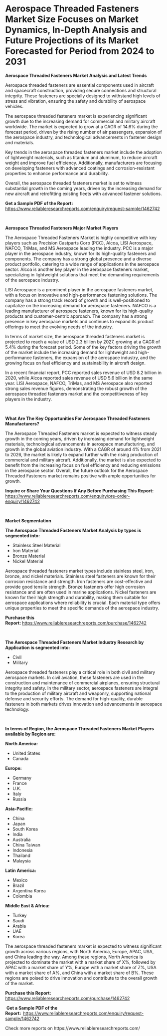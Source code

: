 <p><h1>Aerospace Threaded Fasteners Market Size Focuses on Market Dynamics, In-Depth Analysis and Future Projections of its Market Forecasted for Period from 2024 to 2031</h1></p><p><strong>Aerospace Threaded Fasteners Market Analysis and Latest Trends</strong></p>
<p><p>Aerospace threaded fasteners are essential components used in aircraft and spacecraft construction, providing secure connections and structural integrity. These fasteners are specially designed to withstand high levels of stress and vibration, ensuring the safety and durability of aerospace vehicles.</p><p>The aerospace threaded fasteners market is experiencing significant growth due to the increasing demand for commercial and military aircraft worldwide. The market is expected to grow at a CAGR of 14.6% during the forecast period, driven by the rising number of air passengers, expansion of the aerospace industry, and technological advancements in fastener design and materials.</p><p>Key trends in the aerospace threaded fasteners market include the adoption of lightweight materials, such as titanium and aluminum, to reduce aircraft weight and improve fuel efficiency. Additionally, manufacturers are focusing on developing fasteners with advanced coatings and corrosion-resistant properties to enhance performance and durability.</p><p>Overall, the aerospace threaded fasteners market is set to witness substantial growth in the coming years, driven by the increasing demand for new aircraft and retrofitting existing fleets with advanced fastener solutions.</p></p>
<p><strong>Get a Sample PDF of the Report:&nbsp;</strong> <a href="https://www.reliableresearchreports.com/enquiry/request-sample/1462742">https://www.reliableresearchreports.com/enquiry/request-sample/1462742</a></p>
<p>&nbsp;</p>
<p><strong>Aerospace Threaded Fasteners Major Market Players</strong></p>
<p><p>The Aerospace Threaded Fasteners Market is highly competitive with key players such as Precision Castparts Corp (PCC), Alcoa, LISI Aerospace, NAFCO, TriMas, and MS Aerospace leading the industry. PCC is a major player in the aerospace industry, known for its high-quality fasteners and components. The company has a strong global presence and a diverse product portfolio, catering to a wide range of applications in the aerospace sector. Alcoa is another key player in the aerospace fasteners market, specializing in lightweight solutions that meet the demanding requirements of the aerospace industry.</p><p>LISI Aerospace is a prominent player in the aerospace fasteners market, with a focus on innovative and high-performance fastening solutions. The company has a strong track record of growth and is well-positioned to capitalize on the increasing demand for aerospace fasteners. NAFCO is a leading manufacturer of aerospace fasteners, known for its high-quality products and customer-centric approach. The company has a strong presence in key aerospace markets and continues to expand its product offerings to meet the evolving needs of the industry.</p><p>In terms of market size, the aerospace threaded fasteners market is projected to reach a value of USD 2.3 billion by 2027, growing at a CAGR of 5.4% during the forecast period. Some of the key factors driving the growth of the market include the increasing demand for lightweight and high-performance fasteners, the expansion of the aerospace industry, and the growing focus on fuel efficiency and sustainability in aircraft design.</p><p>In a recent financial report, PCC reported sales revenue of USD 8.2 billion in 2020, while Alcoa reported sales revenue of USD 5.6 billion in the same year. LISI Aerospace, NAFCO, TriMas, and MS Aerospace also reported strong sales revenue figures, demonstrating the robust growth of the aerospace threaded fasteners market and the competitiveness of key players in the industry.</p></p>
<p>&nbsp;</p>
<p><strong>What Are The Key Opportunities For Aerospace Threaded Fasteners Manufacturers?</strong></p>
<p><p>The Aerospace Threaded Fasteners market is expected to witness steady growth in the coming years, driven by increasing demand for lightweight materials, technological advancements in aerospace manufacturing, and growth in the global aviation industry. With a CAGR of around 4% from 2021 to 2026, the market is likely to expand further with the rising production of commercial and military aircraft. Additionally, the market is also expected to benefit from the increasing focus on fuel efficiency and reducing emissions in the aerospace sector. Overall, the future outlook for the Aerospace Threaded Fasteners market remains positive with ample opportunities for growth.</p></p>
<p><strong>Inquire or Share Your Questions If Any Before Purchasing This Report:</strong> <a href="https://www.reliableresearchreports.com/enquiry/pre-order-enquiry/1462742">https://www.reliableresearchreports.com/enquiry/pre-order-enquiry/1462742</a></p>
<p>&nbsp;</p>
<p><strong>Market Segmentation</strong></p>
<p><strong>The Aerospace Threaded Fasteners Market Analysis by types is segmented into:</strong></p>
<p><ul><li>Stainless Steel Material</li><li>Iron Material</li><li>Bronze Material</li><li>Nickel Material</li></ul></p>
<p><p>Aerospace threaded fasteners market types include stainless steel, iron, bronze, and nickel materials. Stainless steel fasteners are known for their corrosion resistance and strength. Iron fasteners are cost-effective and provide good tensile strength. Bronze fasteners offer high corrosion resistance and are often used in marine applications. Nickel fasteners are known for their high strength and durability, making them suitable for aerospace applications where reliability is crucial. Each material type offers unique properties to meet the specific demands of the aerospace industry.</p></p>
<p><strong>Purchase this Report:&nbsp;</strong><a href="https://www.reliableresearchreports.com/purchase/1462742">https://www.reliableresearchreports.com/purchase/1462742</a></p>
<p>&nbsp;</p>
<p><strong>The Aerospace Threaded Fasteners Market Industry Research by Application is segmented into:</strong></p>
<p><ul><li>Civil</li><li>Military</li></ul></p>
<p><p>Aerospace threaded fasteners play a critical role in both civil and military aerospace markets. In civil aviation, these fasteners are used in the construction and maintenance of commercial airplanes, ensuring structural integrity and safety. In the military sector, aerospace fasteners are integral to the production of military aircraft and weaponry, supporting national defense and security efforts. The demand for high-quality, durable fasteners in both markets drives innovation and advancements in aerospace technology.</p></p>
<p>&nbsp;</p>
<p><strong>In terms of Region, the Aerospace Threaded Fasteners Market Players available by Region are:</strong></p>
<p>
    <p> <strong> North America: </strong>
        <ul>
            <li>United States</li>
            <li>Canada</li>
        </ul>
        </p> 
    <p> <strong> Europe: </strong>
        <ul>
            <li>Germany</li>
            <li>France</li>
            <li>U.K.</li>
            <li>Italy</li>
            <li>Russia</li>
        </ul>
        </p> 
    <p> <strong> Asia-Pacific: </strong>
        <ul>
            <li>China</li>
            <li>Japan</li>
            <li>South Korea</li>
            <li>India</li>
            <li>Australia</li>
            <li>China Taiwan</li>
            <li>Indonesia</li>
            <li>Thailand</li>
            <li>Malaysia</li>
        </ul>
        </p> 
    <p> <strong> Latin America: </strong>
        <ul>
            <li>Mexico</li>
            <li>Brazil</li>
            <li>Argentina Korea</li>
            <li>Colombia</li>
        </ul>
        </p> 
    <p> <strong> Middle East & Africa: </strong>
        <ul>
            <li>Turkey</li>
            <li>Saudi</li>
            <li>Arabia</li>
            <li>UAE</li>
            <li>Korea</li>
        </ul>
    </p>
    </p>
<p><p>The aerospace threaded fasteners market is expected to witness significant growth across various regions, with North America, Europe, APAC, USA, and China leading the way. Among these regions, North America is projected to dominate the market with a market share of X%, followed by APAC with a market share of Y%, Europe with a market share of Z%, USA with a market share of A%, and China with a market share of B%. These regions are poised to drive innovation and contribute to the overall growth of the market.</p></p>
<p><strong>Purchase this Report: </strong><a href="https://www.reliableresearchreports.com/purchase/1462742">https://www.reliableresearchreports.com/purchase/1462742</a></p>
<p>&nbsp;<strong>Get a Sample PDF of the Report:&nbsp;&nbsp;</strong><a href="https://www.reliableresearchreports.com/enquiry/request-sample/1462742">https://www.reliableresearchreports.com/enquiry/request-sample/1462742</a></p>
<p><strong></strong></p>
<p>Check more reports on https://www.reliableresearchreports.com/</p>